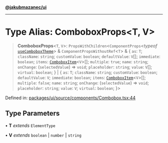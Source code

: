 [**@jakubmazanec/ui**](../README.md)

---

# Type Alias: ComboboxProps\<T, V\>

> **ComboboxProps**\<`T`, `V`\>: `PropsWithChildren`\<`ComponentProps`\<_typeof_
> [`useComboboxTheme`](../functions/useComboboxTheme.md)\> & `ComponentPropsWithoutRef`\<`T`\> & \{
> `as`: `T`; `className`: `string`; `customValue`: `boolean`; `defaultValue`: `V`[]; `immediate`:
> `boolean`; `items`: [`ComboboxItem`](ComboboxItem.md)\<`V`\>[]; `multiple`: `true`; `name`:
> `string`; `onChange`: (`selectedValue`) => `void`; `placeholder`: `string`; `value`: `V`[];
> `virtual`: `boolean`; \} \| \{ `as`: `T`; `className`: `string`; `customValue`: `boolean`;
> `defaultValue`: `V`; `immediate`: `boolean`; `items`: [`ComboboxItem`](ComboboxItem.md)\<`V`\>[];
> `multiple`: `false`; `name`: `string`; `onChange`: (`selectedValue`) => `void`; `placeholder`:
> `string`; `value`: `V`; `virtual`: `boolean`; \}\>

Defined in:
[packages/ui/source/components/Combobox.tsx:44](https://github.com/jakubmazanec/tools/blob/adfe44f908094c1d1cdf19837842b33066bbd9d7/packages/ui/source/components/Combobox.tsx#L44)

## Type Parameters

• **T** _extends_ `ElementType`

• **V** _extends_ `boolean` \| `number` \| `string`

